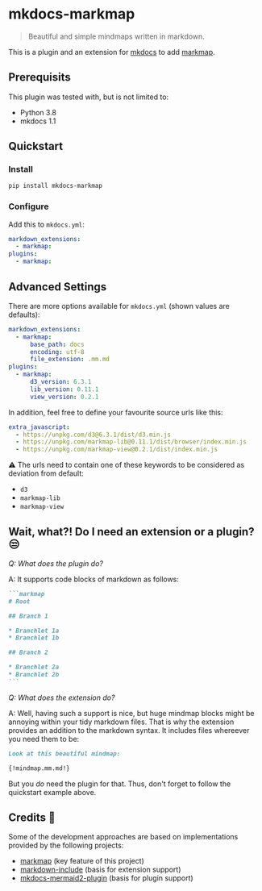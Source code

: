 # mkdocs-markmap

> Beautiful and simple mindmaps written in markdown.

This is a plugin and an extension for [mkdocs](https://github.com/mkdocs/mkdocs/) to add [markmap](https://github.com/gera2ld/markmap).

## Prerequisits

This plugin was tested with, but is not limited to:

* Python 3.8
* mkdocs 1.1

## Quickstart

### Install

```bash
pip install mkdocs-markmap
```

### Configure

Add this to `mkdocs.yml`:

```yaml
markdown_extensions:
  - markmap:
plugins:
  - markmap:
```

## Advanced Settings

There are more options available for `mkdocs.yml` (shown values are defaults):

```yaml
markdown_extensions:
  - markmap:
      base_path: docs
      encoding: utf-8
      file_extension: .mm.md
plugins:
  - markmap:
      d3_version: 6.3.1
      lib_version: 0.11.1
      view_version: 0.2.1
```

In addition, feel free to define your favourite source urls like this:

```yaml
extra_javascript:
  - https://unpkg.com/d3@6.3.1/dist/d3.min.js
  - https://unpkg.com/markmap-lib@0.11.1/dist/browser/index.min.js
  - https://unpkg.com/markmap-view@0.2.1/dist/index.min.js
```

:warning: The urls need to contain one of these keywords to be considered as deviation from default:

* `d3`
* `markmap-lib`
* `markmap-view`

## Wait, what?! Do I need an extension or a plugin? :unamused:

_Q: What does the plugin do?_

A: It supports code blocks of markdown as follows:

````markdown
```markmap
# Root

## Branch 1

* Branchlet 1a
* Branchlet 1b

## Branch 2

* Branchlet 2a
* Branchlet 2b
```
````

_Q: What does the extension do?_

A: Well, having such a support is nice, but huge mindmap blocks might be annoying within your tidy markdown files. That is why the extension provides an addition to the markdown syntax. It includes files whereever you need them to be:

```markdown
Look at this beautiful mindmap:

{!mindmap.mm.md!}
```

But you _do_ need the plugin for that. Thus, don't forget to follow the quickstart example above.

## Credits :clap:

Some of the development approaches are based on implementations provided by the following projects:

* [markmap](https://github.com/gera2ld/markmap) (key feature of this project)
* [markdown-include](https://github.com/cmacmackin/markdown-include) (basis for extension support)
* [mkdocs-mermaid2-plugin](https://github.com/fralau/mkdocs-mermaid2-plugin) (basis for plugin support)
